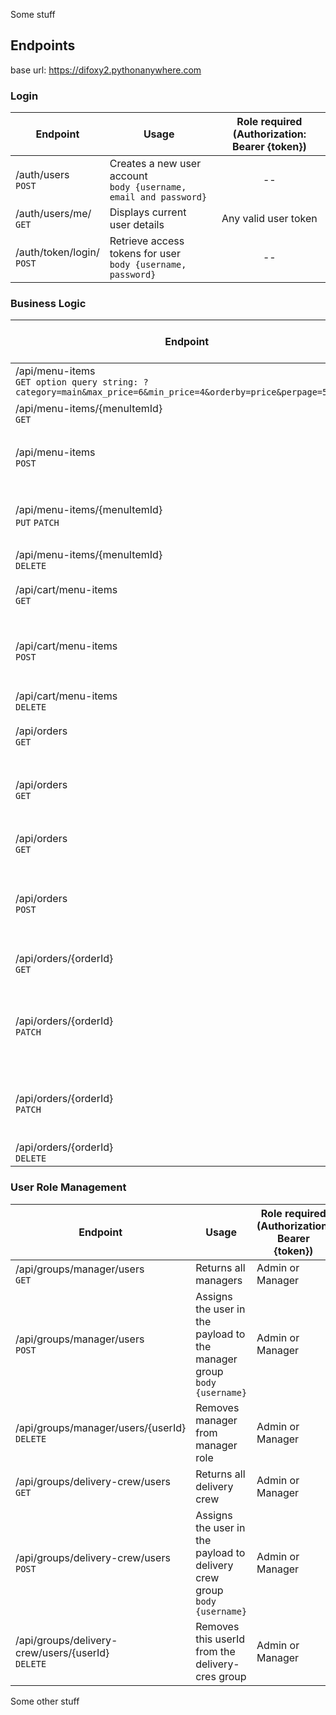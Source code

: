 Some stuff

## Endpoints

base url: https://difoxy2.pythonanywhere.com

### Login

| Endpoint                         | Usage                                                                     | Role			required<br />(Authorization:			Bearer {token}) |
| -------------------------------- | ------------------------------------------------------------------------- | :----------------------------------------------------: |
| /auth/users<br />`POST`        | Creates			a new user account<br />`body {username, email and password}` |                           --                           |
| /auth/users/me/<br />`GET`     | Displays			current user details                                           |                 Any			valid user token                 |
| /auth/token/login/<br />`POST` | Retrieve			access tokens for user<br />`body {username, password}`      |                           --                           |



### Business Logic

| Endpoint                                                                                                               | Usage                                                                                                  | Role			required<br />(Authorization:			Bearer {token} |
| ---------------------------------------------------------------------------------------------------------------------- | ------------------------------------------------------------------------------------------------------ | ----------------------------------------------------- |
| /api/menu-items<br />`GET option query string: ?category=main&max_price=6&min_price=4&orderby=price&perpage=5&page2` | Lists			all menu items                                                                                 | --                                                    |
| /api/menu-items/{menuItemId}<br />`GET`                                                                              | Lists			single menu item                                                                               | --                                                    |
| /api/menu-items<br />`POST`                                                                                          | Creates			a new menu item<br />`body {title, price, category_id}`                                    | Admin			or Manager                                    |
| /api/menu-items/{menuItemId}<br />`PUT` `PATCH`                                                                    | Updates			single menu item<br />`body {title, price, category_id}`                                   | Admin			or Manager                                    |
| /api/menu-items/{menuItemId}<br />`DELETE`                                                                           | Deletes			menu item                                                                                    | Admin			or Manager                                    |
| /api/cart/menu-items<br />`GET`                                                                                      | Returns			items in cart for current user                                                               | Customer                                              |
| /api/cart/menu-items<br />`POST`                                                                                     | Adds			the menu itemsto			cart of			current user<br /> `body {menuitem_id, quantity}`                | Customer                                              |
| /api/cart/menu-items<br />`DELETE`                                                                                   | Empty			cartof			current user                                                                          | Customer                                              |
| /api/orders<br />`GET`                                                                                               | Returns			all orders created by current user                                                           | Customer                                              |
| /api/orders<br />`GET`                                                                                               | Returns			all orderswith			“delivery_crew” field =			current delivery crew                           | Delivery			crew                                       |
| /api/orders<br />`GET`                                                                                               | Returns			all orders of all users                                                                      | Admin			or Manager                                    |
| /api/orders<br />`POST`                                                                                              | Creates			a new order from current			cart items, will remove all items in cart                         | Customer                                              |
| /api/orders/{orderId}<br />`GET`                                                                                     | Returns			all items for this order id.                                                                 | Customer			who created the order                      |
| /api/orders/{orderId}<br />`PATCH`                                                                                   | Update			“delivery_crew”			or “status”			field of this order<br />`body {delivery_crew, status}` | Manager                                               |
| /api/orders/{orderId}<br />`PATCH`                                                                                   | Update			“status”			field of this order<br />`body {delivery_crew, status}`                        | Delivery			crewassigned			to this order               |
| /api/orders/{orderId}<br />`DELETE`                                                                                  | Delete			order                                                                                         | Manager                                               |



### User Role Management

| Endpoint                                                 | Usage                                                                             | Role			required <br />(Authorization:			Bearer {token}) |
| -------------------------------------------------------- | --------------------------------------------------------------------------------- | ------------------------------------------------------- |
| /api/groups/manager/users<br />`GET`                   | Returns			all managers                                                            | Admin			or Manager                                      |
| /api/groups/manager/users<br />`POST`                  | Assigns			the user in the payload to the manager group<br />`body {username}`   | Admin			or Manager                                      |
| /api/groups/manager/users/{userId}<br />`DELETE`       | Removes			manager			from manager role                                             | Admin			or Manager                                      |
| /api/groups/delivery-crew/users<br />`GET`             | Returns			all delivery crew                                                       | Admin			or Manager                                      |
| /api/groups/delivery-crew/users<br />`POST`            | Assigns			the user in the payload to delivery crew group<br />`body {username}` | Admin			or Manager                                      |
| /api/groups/delivery-crew/users/{userId}<br />`DELETE` | Removes			this userId from the delivery-cres group                                | Admin			or Manager                                      |


Some other stuff
